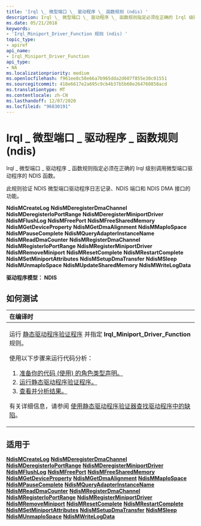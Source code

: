 ```yaml
---
title: 'Irql \_ 微型端口 \_ 驱动程序 \_ 函数规则 (ndis) '
description: Irql \_ 微型端口 \_ 驱动程序 \_ 函数规则指定必须在正确的 Irql 级别调用微型端口驱动程序的 NDIS 函数。
ms.date: 05/21/2018
keywords:
- 'Irql_Miniport_Driver_Function 规则 (ndis) '
topic_type:
- apiref
api_name:
- Irql_Miniport_Driver_Function
api_type:
- NA
ms.localizationpriority: medium
ms.openlocfilehash: f961ee8c58e66a7b965dda2d607f855e30c01551
ms.sourcegitcommit: 418e6617e2a695c9cb4b37b5b60e264760858acd
ms.translationtype: MT
ms.contentlocale: zh-CN
ms.lasthandoff: 12/07/2020
ms.locfileid: "96830191"
---
```

# <a name="irql_miniport_driver_function-rule-ndis"></a>Irql \_ 微型端口 \_ 驱动程序 \_ 函数规则 (ndis) 


Irql \_ 微型端口 \_ 驱动程序 \_ 函数规则指定必须在正确的 Irql 级别调用微型端口驱动程序的 NDIS 函数。

此规则验证 NDIS 微型端口驱动程序日志记录、NDIS 端口和 NDIS DMA 接口的功能。

**NdisMCreateLog** 
**NdisMDeregisterDmaChannel** 
**NdisMDeregisterIoPortRange** 
**NdisMDeregisterMiniportDriver** 
**NdisMFlushLog** 
**NdisMFreePort** 
**NdisMFreeSharedMemory** 
**NdisMGetDeviceProperty** 
**NdisMGetDmaAlignment** 
**NdisMMapIoSpace** 
**NdisMPauseComplete** 
**NdisMQueryAdapterInstanceName** 
**NdisMReadDmaCounter** 
**NdisMRegisterDmaChannel** 
**NdisMRegisterIoPortRange** 
**NdisMRegisterMiniportDriver** 
**NdisMRemoveMiniport** 
**NdisMResetComplete** 
**NdisMRestartComplete** 
**NdisMSetMiniportAttributes** 
**NdisMSetupDmaTransfer** 
**NdisMSleep** 
**NdisMUnmapIoSpace** 
**NdisMUpdateSharedMemory** 
**NdisMWriteLogData**

**驱动程序模型： NDIS**

<a name="how-to-test"></a>如何测试
-----------

<table>
<colgroup>
<col width="100%" />
</colgroup>
<thead>
<tr class="header">
<th align="left">在编译时</th>
</tr>
</thead>
<tbody>
<tr class="odd">
<td align="left"><p>运行 <a href="/windows-hardware/drivers/devtest/static-driver-verifier" data-raw-source="[Static Driver Verifier](./static-driver-verifier.md)">静态驱动程序验证程序</a> 并指定 <strong>Irql_Miniport_Driver_Function</strong> 规则。</p>
使用以下步骤来运行代码分析：
<ol>
<li><a href="/windows-hardware/drivers/devtest/using-static-driver-verifier-to-find-defects-in-drivers#preparing-your-source-code" data-raw-source="[Prepare your code (use role type declarations).](./using-static-driver-verifier-to-find-defects-in-drivers.md#preparing-your-source-code)">准备你的代码 (使用) 的角色类型声明。</a></li>
<li><a href="/windows-hardware/drivers/devtest/using-static-driver-verifier-to-find-defects-in-drivers#running-static-driver-verifier" data-raw-source="[Run Static Driver Verifier.](./using-static-driver-verifier-to-find-defects-in-drivers.md#running-static-driver-verifier)">运行静态驱动程序验证程序。</a></li>
<li><a href="/windows-hardware/drivers/devtest/using-static-driver-verifier-to-find-defects-in-drivers#viewing-and-analyzing-the-results" data-raw-source="[View and analyze the results.](./using-static-driver-verifier-to-find-defects-in-drivers.md#viewing-and-analyzing-the-results)">查看并分析结果。</a></li>
</ol>
<p>有关详细信息，请参阅 <a href="/windows-hardware/drivers/devtest/using-static-driver-verifier-to-find-defects-in-drivers" data-raw-source="[Using Static Driver Verifier to Find Defects in Drivers](./using-static-driver-verifier-to-find-defects-in-drivers.md)">使用静态驱动程序验证器查找驱动程序中的缺陷</a>。</p></td>
</tr>
</tbody>
</table>

<a name="applies-to"></a>适用于
----------

[**NdisMCreateLog**](/windows-hardware/drivers/ddi/ndis/nf-ndis-ndismcreatelog) 
[**NdisMDeregisterDmaChannel**](/windows-hardware/drivers/ddi/ndis/nf-ndis-ndismderegisterdmachannel) 
[**NdisMDeregisterIoPortRange**](/windows-hardware/drivers/ddi/ndis/nf-ndis-ndismderegisterioportrange) 
[**NdisMDeregisterMiniportDriver**](/windows-hardware/drivers/ddi/ndis/nf-ndis-ndismderegisterminiportdriver) 
[**NdisMFlushLog**](/windows-hardware/drivers/ddi/ndis/nf-ndis-ndismflushlog) 
[**NdisMFreePort**](/windows-hardware/drivers/ddi/ndis/nf-ndis-ndismfreeport) 
[**NdisMFreeSharedMemory**](/windows-hardware/drivers/ddi/ndis/nf-ndis-ndismfreesharedmemory) 
[**NdisMGetDeviceProperty**](/windows-hardware/drivers/ddi/ndis/nf-ndis-ndismgetdeviceproperty) 
[**NdisMGetDmaAlignment**](/windows-hardware/drivers/ddi/ndis/nf-ndis-ndismgetdmaalignment) 
[**NdisMMapIoSpace**](/windows-hardware/drivers/ddi/ndis/nf-ndis-ndismmapiospace) 
[**NdisMPauseComplete**](/windows-hardware/drivers/ddi/ndis/nf-ndis-ndismpausecomplete) 
[**NdisMQueryAdapterInstanceName**](/windows-hardware/drivers/ddi/ndis/nf-ndis-ndismqueryadapterinstancename) 
[**NdisMReadDmaCounter**](/windows-hardware/drivers/ddi/ndis/nf-ndis-ndismreaddmacounter) 
[**NdisMRegisterDmaChannel**](/windows-hardware/drivers/ddi/ndis/nf-ndis-ndismregisterdmachannel) 
[**NdisMRegisterIoPortRange**](/windows-hardware/drivers/ddi/ndis/nf-ndis-ndismregisterioportrange) 
[**NdisMRegisterMiniportDriver**](/windows-hardware/drivers/ddi/ndis/nf-ndis-ndismregisterminiportdriver) 
[**NdisMRemoveMiniport**](/windows-hardware/drivers/ddi/ndis/nf-ndis-ndismremoveminiport) 
[**NdisMResetComplete**](/windows-hardware/drivers/ddi/ndis/nf-ndis-ndismresetcomplete) 
[**NdisMRestartComplete**](/windows-hardware/drivers/ddi/ndis/nf-ndis-ndismrestartcomplete) 
[**NdisMSetMiniportAttributes**](/windows-hardware/drivers/ddi/ndis/nf-ndis-ndismsetminiportattributes) 
[**NdisMSetupDmaTransfer**](/windows-hardware/drivers/ddi/ndis/nf-ndis-ndismsetupdmatransfer) 
[**NdisMSleep**](/windows-hardware/drivers/ddi/ndis/nf-ndis-ndismsleep) 
[**NdisMUnmapIoSpace**](/windows-hardware/drivers/ddi/ndis/nf-ndis-ndismunmapiospace) 
[**NdisMWriteLogData**](/windows-hardware/drivers/ddi/ndis/nf-ndis-ndismwritelogdata)
